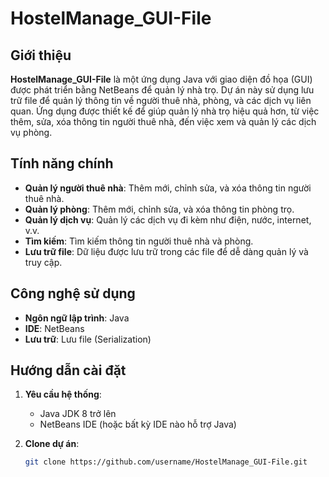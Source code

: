 # HostelManage_GUI-File

## Giới thiệu

**HostelManage_GUI-File** là một ứng dụng Java với giao diện đồ họa (GUI) được phát triển bằng NetBeans để quản lý nhà trọ. Dự án này sử dụng lưu trữ file để quản lý thông tin về người thuê nhà, phòng, và các dịch vụ liên quan. Ứng dụng được thiết kế để giúp quản lý nhà trọ hiệu quả hơn, từ việc thêm, sửa, xóa thông tin người thuê nhà, đến việc xem và quản lý các dịch vụ phòng.

## Tính năng chính

- **Quản lý người thuê nhà**: Thêm mới, chỉnh sửa, và xóa thông tin người thuê nhà.
- **Quản lý phòng**: Thêm mới, chỉnh sửa, và xóa thông tin phòng trọ.
- **Quản lý dịch vụ**: Quản lý các dịch vụ đi kèm như điện, nước, internet, v.v.
- **Tìm kiếm**: Tìm kiếm thông tin người thuê nhà và phòng.
- **Lưu trữ file**: Dữ liệu được lưu trữ trong các file để dễ dàng quản lý và truy cập.

## Công nghệ sử dụng

- **Ngôn ngữ lập trình**: Java
- **IDE**: NetBeans
- **Lưu trữ**: Lưu file (Serialization)

## Hướng dẫn cài đặt

1. **Yêu cầu hệ thống**:
   - Java JDK 8 trở lên
   - NetBeans IDE (hoặc bất kỳ IDE nào hỗ trợ Java)

2. **Clone dự án**:
   ```bash
   git clone https://github.com/username/HostelManage_GUI-File.git
